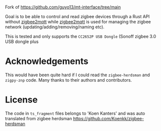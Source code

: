 Fork of https://github.com/guyo13/mt-interface/tree/main

Goal is to be able to control and read zigbee devices through a Rust API without
[zigbee2mqtt](www.zigbee2mqtt.io) while [zigbee2mqtt](www.zigbee2mqtt.io) is
used for managing the zigbee network (updating/adding/removing/naming etc). 

This is tested and only supports the `CC2652P USB Dongle` (Sonoff zigbee 3.0 USB dongle
plus

# Acknowledgements

This would have been quite hard if I could read the `zigbee-herdsman` and
`zigpy-znp` code. Many thanks to their authors and contributors.

# License

The code in `ts_fragment` files belongs to 'Koen Kanters' and was auto translated
from zigbee herdsman https://github.com/Koenkk/zigbee-herdsman
